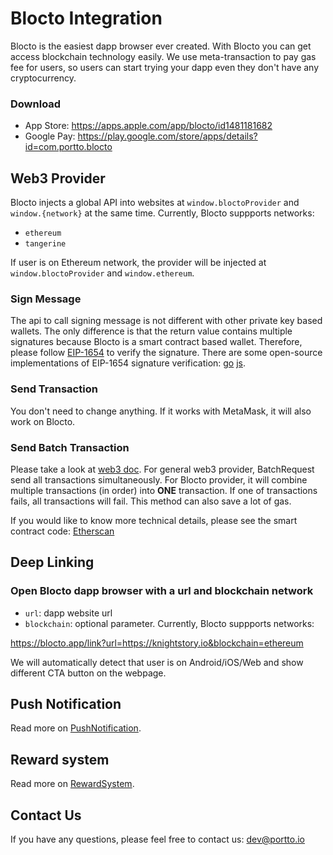 # Blocto Integration

Blocto is the easiest dapp browser ever created. With Blocto you can get access blockchain technology easily. We use meta-transaction to pay gas fee for users, so users can start trying your dapp even they don't have any cryptocurrency.

### Download
- App Store: <https://apps.apple.com/app/blocto/id1481181682>
- Google Pay: <https://play.google.com/store/apps/details?id=com.portto.blocto>

## Web3 Provider
Blocto injects a global API into websites at `window.bloctoProvider` and `window.{network}` at the same time. Currently, Blocto suppports networks:

- `ethereum`
- `tangerine`

If user is on Ethereum network, the provider will be injected at `window.bloctoProvider` and `window.ethereum`.

### Sign Message
The api to call signing message is not different with other private key based wallets. The only difference is that the return value contains multiple signatures because Blocto is a smart contract based wallet. Therefore, please follow [EIP-1654](https://github.com/ethereum/EIPs/issues/1654) to verify the signature. There are some open-source implementations of EIP-1654 signature verification: [go](https://github.com/dapperlabs/dappauth) [js](https://github.com/dapperlabs/dappauth.js).

### Send Transaction
You don't need to change anything. If it works with MetaMask, it will also work on Blocto.

### Send Batch Transaction
Please take a look at [web3 doc](https://web3js.readthedocs.io/en/v1.2.0/web3-eth.html#batchrequest). For general web3 provider, BatchRequest send all transactions simultaneously. For Blocto provider, it will combine multiple transactions (in order) into **ONE** transaction. If one of transactions fails, all transactions will fail. This method can also save a lot of gas.

If you would like to know more technical details, please see the smart contract code: [Etherscan](https://etherscan.io/address/0xed69ac1cab88cc82ff417131bdc69d93427107b4#code)


## Deep Linking

### Open Blocto dapp browser with a url and blockchain network
- `url`: dapp website url
- `blockchain`: optional parameter. Currently, Blocto suppports networks:

<https://blocto.app/link?url=https://knightstory.io&blockchain=ethereum>

We will automatically detect that user is on Android/iOS/Web and show different CTA button on the webpage.

## Push Notification
Read more on <a href="PushNotification.md">PushNotification</a>.

## Reward system
Read more on <a href="RewardSystem.md">RewardSystem</a>.

## Contact Us
If you have any questions, please feel free to contact us: <dev@portto.io>
